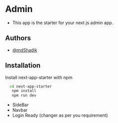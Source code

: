 
# Admin

* This app is the starter for your next js admin app.

## Authors

- [@mdShadik](https://www.github.com/mdShadik)


## Installation

Install next-app-starter with npm

```bash
  cd next-app-starter
   npm install 
   npm run dev
```
    
* SideBar 
* Navbar
* Login Ready (changer as per you requirement)

